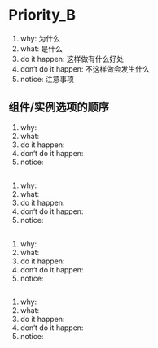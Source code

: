 # Priority_B

1. why: 为什么
2. what: 是什么
3. do it happen: 这样做有什么好处
4. don‘t do it happen: 不这样做会发生什么
5. notice: 注意事项

## 组件/实例选项的顺序

1. why:
2. what:
3. do it happen:
4. don‘t do it happen:
5. notice:

##

1. why:
2. what:
3. do it happen:
4. don‘t do it happen:
5. notice:

##

1. why:
2. what:
3. do it happen:
4. don‘t do it happen:
5. notice:

##

1. why:
2. what:
3. do it happen:
4. don‘t do it happen:
5. notice:
